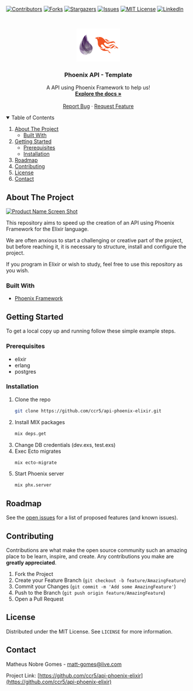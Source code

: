 <!--
*** Thanks for checking out the Best-README-Template. If you have a suggestion
*** that would make this better, please fork the repo and create a pull request
*** or simply open an issue with the tag "enhancement".
*** Thanks again! Now go create something AMAZING! :D
-->



<!-- PROJECT SHIELDS -->
<!--
*** I'm using markdown "reference style" links for readability.
*** Reference links are enclosed in brackets [ ] instead of parentheses ( ).
*** See the bottom of this document for the declaration of the reference variables
*** for contributors-url, forks-url, etc. This is an optional, concise syntax you may use.
*** https://www.markdownguide.org/basic-syntax/#reference-style-links
-->
[![Contributors][contributors-shield]][contributors-url]
[![Forks][forks-shield]][forks-url]
[![Stargazers][stars-shield]][stars-url]
[![Issues][issues-shield]][issues-url]
[![MIT License][license-shield]][license-url]
[![LinkedIn][linkedin-shield]][linkedin-url]



<!-- PROJECT LOGO -->
<br />
<p align="center">
  <a href="https://github.com/ccr5/api-phoenix-elixir">
    <img src="img/logo.png" alt="Logo" width="120">
  </a>

  <h3 align="center">Phoenix API - Template</h3>

  <p align="center">
    A API using Phoenix Framework to help us!
    <br />
    <a href="https://github.com/ccr5/api-phoenix-elixir"><strong>Explore the docs »</strong></a>
    <br />
    <br />
    <a href="https://github.com/ccr5/api-phoenix-elixir/issues">Report Bug</a>
    ·
    <a href="https://github.com/ccr5/api-phoenix-elixir/issues">Request Feature</a>
  </p>
</p>



<!-- TABLE OF CONTENTS -->
<details open="open">
  <summary>Table of Contents</summary>
  <ol>
    <li>
      <a href="#about-the-project">About The Project</a>
      <ul>
        <li><a href="#built-with">Built With</a></li>
      </ul>
    </li>
    <li>
      <a href="#getting-started">Getting Started</a>
      <ul>
        <li><a href="#prerequisites">Prerequisites</a></li>
        <li><a href="#installation">Installation</a></li>
      </ul>
    </li>
    <li><a href="#roadmap">Roadmap</a></li>
    <li><a href="#contributing">Contributing</a></li>
    <li><a href="#license">License</a></li>
    <li><a href="#contact">Contact</a></li>
  </ol>
</details>



<!-- ABOUT THE PROJECT -->
## About The Project

[![Product Name Screen Shot][product-screenshot]](https://i.ytimg.com/vi/RPs4SHpSThU/maxresdefault.jpg)

This repository aims to speed up the creation of an API using Phoenix Framework for the Elixir language.

We are often anxious to start a challenging or creative part of the project, but before reaching it, it is necessary to structure, install and configure the project.

If you program in Elixir or wish to study, feel free to use this repository as you wish.

### Built With

* [Phoenix Framework](https://www.phoenixframework.org/)



<!-- GETTING STARTED -->
## Getting Started

To get a local copy up and running follow these simple example steps.

### Prerequisites

* elixir
* erlang
* postgres

### Installation

1. Clone the repo
   ```sh
   git clone https://github.com/ccr5/api-phoenix-elixir.git
   ```
2. Install MIX packages
   ```sh
   mix deps.get
   ```
3. Change DB credentials (dev.exs, test.exs)
4. Exec Ecto migrates
   ```sh
   mix ecto-migrate
   ```
4. Start Phoenix server
   ```sh
   mix phx.server
   ```



<!-- ROADMAP -->
## Roadmap

See the [open issues](https://github.com/ccr5/api-phoenix-elixir/issues) for a list of proposed features (and known issues).



<!-- CONTRIBUTING -->
## Contributing

Contributions are what make the open source community such an amazing place to be learn, inspire, and create. Any contributions you make are **greatly appreciated**.

1. Fork the Project
2. Create your Feature Branch (`git checkout -b feature/AmazingFeature`)
3. Commit your Changes (`git commit -m 'Add some AmazingFeature'`)
4. Push to the Branch (`git push origin feature/AmazingFeature`)
5. Open a Pull Request



<!-- LICENSE -->
## License

Distributed under the MIT License. See `LICENSE` for more information.



<!-- CONTACT -->
## Contact

Matheus Nobre Gomes - matt-gomes@live.com

Project Link: [https://github.com/ccr5/api-phoenix-elixir](https://github.com/ccr5/api-phoenix-elixir)

<!-- MARKDOWN LINKS & IMAGES -->
<!-- https://www.markdownguide.org/basic-syntax/#reference-style-links -->
[contributors-shield]: https://img.shields.io/github/contributors/ccr5/api-phoenix-elixir.svg?style=for-the-badge
[contributors-url]: https://github.com/ccr5/api-phoenix-elixir/graphs/contributors
[forks-shield]: https://img.shields.io/github/forks/ccr5/api-phoenix-elixir.svg?style=for-the-badge
[forks-url]: https://github.com/ccr5/api-phoenix-elixir/network/members
[stars-shield]: https://img.shields.io/github/stars/ccr5/api-phoenix-elixir.svg?style=for-the-badge
[stars-url]: https://github.com/ccr5/api-phoenix-elixir/stargazers
[issues-shield]: https://img.shields.io/github/issues/ccr5/api-phoenix-elixir.svg?style=for-the-badge
[issues-url]: https://github.com/ccr5/api-phoenix-elixir/issues
[license-shield]: https://img.shields.io/github/license/ccr5/api-phoenix-elixir.svg?style=for-the-badge
[license-url]: https://github.com/ccr5/api-phoenix-elixir/blob/main/LICENSE
[linkedin-shield]: https://img.shields.io/badge/-LinkedIn-black.svg?style=for-the-badge&logo=linkedin&colorB=555
[linkedin-url]: https://linkedin.com/in/mattnobre
[product-screenshot]: https://i.ytimg.com/vi/RPs4SHpSThU/maxresdefault.jpg
